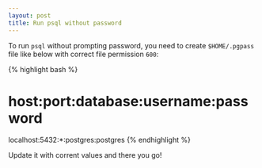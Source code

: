 ```yaml
---
layout: post
title: Run psql without password
---
```

To run `psql` without prompting password, you need to create `$HOME/.pgpass` file like below with correct file permission `600`:

{% highlight bash %}
# host:port:database:username:password
localhost:5432:*:postgres:postgres
{% endhighlight %}

Update it with corrent values and there you go!
